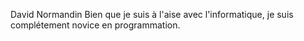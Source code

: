 David Normandin
Bien que je suis à l'aise avec l'informatique, je suis complétement novice en programmation.